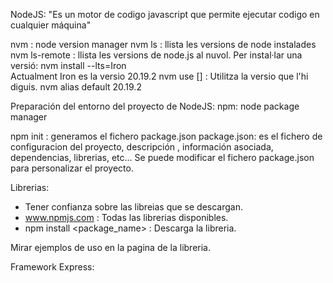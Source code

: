 NodeJS:
"Es un motor de codigo javascript que permite ejecutar codigo en cualquier máquina"

nvm : node version manager
nvm ls : llista les versions de node instalades
nvm ls-remote : llista les versions de node.js al nuvol.
Per instal·lar una versió:
nvm install --lts=Iron   
Actualment Iron es la versio 20.19.2
nvm use [<version>] : Utilitza la versio que l'hi diguis.
nvm alias default 20.19.2

Preparación del entorno del proyecto de NodeJS:
npm: node package manager

npm init : generamos el fichero package.json
package.json: es el fichero de configuracion del proyecto, descripción , información asociada, dependencias, librerias, etc... Se puede modificar el fichero package.json para personalizar el proyecto.

Librerias:
- Tener confianza sobre las libreias que se descargan.
- www.npmjs.com : Todas las librerias disponibles.
- npm install <package_name> : Descarga la libreria.

Mirar ejemplos de uso en la pagina de la libreria.

Framework Express: